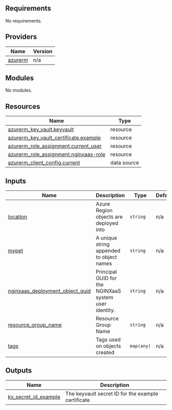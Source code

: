 <!-- BEGIN_TF_DOCS -->
## Requirements

No requirements.

## Providers

| Name | Version |
|------|---------|
| <a name="provider_azurerm"></a> [azurerm](#provider\_azurerm) | n/a |

## Modules

No modules.

## Resources

| Name | Type |
|------|------|
| [azurerm_key_vault.keyvault](https://registry.terraform.io/providers/hashicorp/azurerm/latest/docs/resources/key_vault) | resource |
| [azurerm_key_vault_certificate.example](https://registry.terraform.io/providers/hashicorp/azurerm/latest/docs/resources/key_vault_certificate) | resource |
| [azurerm_role_assignment.current_user](https://registry.terraform.io/providers/hashicorp/azurerm/latest/docs/resources/role_assignment) | resource |
| [azurerm_role_assignment.nginxaas-role](https://registry.terraform.io/providers/hashicorp/azurerm/latest/docs/resources/role_assignment) | resource |
| [azurerm_client_config.current](https://registry.terraform.io/providers/hashicorp/azurerm/latest/docs/data-sources/client_config) | data source |

## Inputs

| Name | Description | Type | Default | Required |
|------|-------------|------|---------|:--------:|
| <a name="input_location"></a> [location](#input\_location) | Azure Region objects are deployed into | `string` | n/a | yes |
| <a name="input_mypet"></a> [mypet](#input\_mypet) | A unique string appended to object names | `string` | n/a | yes |
| <a name="input_nginxaas_deployment_object_guid"></a> [nginxaas\_deployment\_object\_guid](#input\_nginxaas\_deployment\_object\_guid) | Principal GUID for the NGINXaaS system user identity. | `string` | n/a | yes |
| <a name="input_resource_group_name"></a> [resource\_group\_name](#input\_resource\_group\_name) | Resource Group Name | `string` | n/a | yes |
| <a name="input_tags"></a> [tags](#input\_tags) | Tags used on objects created | `map(any)` | n/a | yes |

## Outputs

| Name | Description |
|------|-------------|
| <a name="output_kv_secret_id_example"></a> [kv\_secret\_id\_example](#output\_kv\_secret\_id\_example) | The keyvault secret ID for the example certificate |
<!-- END_TF_DOCS -->